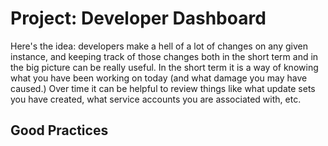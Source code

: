 # Project: Developer Dashboard

Here's the idea: developers make a hell of a lot of changes on any given instance, and keeping track of those changes both in the short term and in the big picture can be really useful. In the short term it is a way of knowing what you have been working on today (and what damage you may have caused.) Over time it can be helpful to review things like what update sets you have created, what service accounts you are associated with, etc.

## Good Practices

